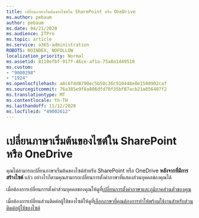 ```yaml
---
title: เปลี่ยนภาษาเริ่มต้นของไซต์ใน SharePoint หรือ OneDrive
ms.author: pebaum
author: pebaum
ms.date: 04/21/2020
ms.audience: ITPro
ms.topic: article
ms.service: o365-administration
ROBOTS: NOINDEX, NOFOLLOW
localization_priority: Normal
ms.assetid: 8110efbf-917f-46ce-af1a-75a8a1d49510
ms.custom:
- "9000298"
- "1924"
ms.openlocfilehash: a8c6fdd8790ec5b50c36c910448e0e1580902caf
ms.sourcegitcommit: 76a385e9f8a806dfd70f35bf87acb21a056407f2
ms.translationtype: MT
ms.contentlocale: th-TH
ms.lasthandoff: 11/12/2020
ms.locfileid: "49002612"
---
```

# <a name="change-the-default-site-language-in-sharepoint-or-onedrive"></a>เปลี่ยนภาษาเริ่มต้นของไซต์ใน SharePoint หรือ OneDrive 

คุณไม่สามารถเปลี่ยนภาษาเริ่มต้นของไซต์สำหรับ SharePoint หรือ OneDrive **หลังจากที่มีการสร้างไซต์** แล้ว อย่างไรก็ตามคุณสามารถเปลี่ยนการตั้งค่าภาษาที่แสดงส่วนบุคคลของคุณได้

เมื่อต้องการเปลี่ยนการตั้งค่าส่วนบุคคลของคุณให้ดูที่[เปลี่ยนการตั้งค่าภาษาและภูมิภาคส่วนตัวของคุณ](https://support.office.com/article/Change-your-personal-language-and-region-settings-caa1fccc-bcdb-42f3-9e5b-45957647ffd7)

เมื่อต้องการเปลี่ยนส่วนติดต่อผู้ใช้ของไซต์ให้ดูที่[เลือกภาษาที่คุณต้องการทำให้พร้อมใช้งานสำหรับส่วนติดต่อผู้ใช้ของไซต์](https://support.office.com/article/choose-the-languages-you-want-to-make-available-for-a-site-s-user-interface-16d3a83c-05ab-4b50-8fbb-ff576a3351e8)

